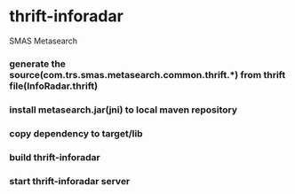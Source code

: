 thrift-inforadar
================

SMAS Metasearch

### generate the source(com.trs.smas.metasearch.common.thrift.*) from thrift file(InfoRadar.thrift)


### install metasearch.jar(jni) to local maven repository


### copy dependency to target/lib


### build thrift-inforadar


### start thrift-inforadar server
